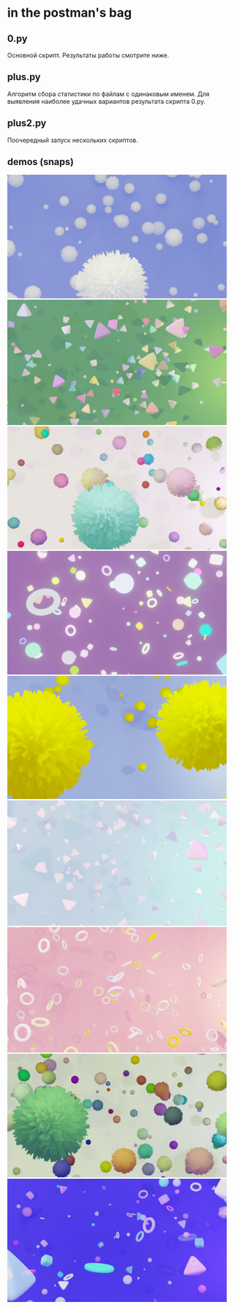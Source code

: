 # in the postman's bag

## 0.py
Основной скрипт. Результаты работы смотрите ниже.

## plus.py
Алгоритм сбора статистики по файлам с одинаковым именем.
Для выявления наиболее удачных вариантов результата скрипта 0.py.

## plus2.py
Поочередный запуск нескольких скриптов.

## demos (snaps)
![](https://github.com/antonsrc/0_in_the_postman_s_bag/blob/main/out/10_133.jpg?raw=true)
![](https://github.com/antonsrc/0_in_the_postman_s_bag/blob/main/out/3_495.jpg?raw=true)
![](https://github.com/antonsrc/0_in_the_postman_s_bag/blob/main/out/10_297.jpg?raw=true)
![](https://github.com/antonsrc/0_in_the_postman_s_bag/blob/main/out/9_162.jpg?raw=true)
![](https://github.com/antonsrc/0_in_the_postman_s_bag/blob/main/out/10_17.jpg?raw=true)
![](https://github.com/antonsrc/0_in_the_postman_s_bag/blob/main/out/3_302.jpg?raw=true)
![](https://github.com/antonsrc/0_in_the_postman_s_bag/blob/main/out/1_265.jpg?raw=true)
![](https://github.com/antonsrc/0_in_the_postman_s_bag/blob/main/out/10_395.jpg?raw=true)
![](https://github.com/antonsrc/0_in_the_postman_s_bag/blob/main/out/9_389.jpg?raw=true)
